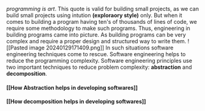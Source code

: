 *programming is art*.
This quote is valid for building small projects, as we can build small projects using intution **(exploraory style)** only.
But when it comes to building a program having ten's of thousands of lines of code, we require some methodology to make such programs.
Thus, engineering in building programs came into picture. As building programs can be very complex and require a proper design and structured way to write them.
![[Pasted image 20240129171409.png]]
 In such situations software engineering techniques come to rescue. Software engineering helps to reduce the programming complexity. Software engineering principles use two important techniques to reduce problem complexity: **abstraction** and **decomposition**.

#### [[How Abstraction helps in developing softwares]]
#### [[How decomposition helps in developing softwares]]